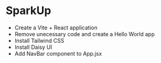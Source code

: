# SparkUp 

- Create a Vite + React application
- Remove unecessary code and create a Hello World app
- Install Tailwind CSS
- Install Daisy UI
- Add NavBar component to App.jsx